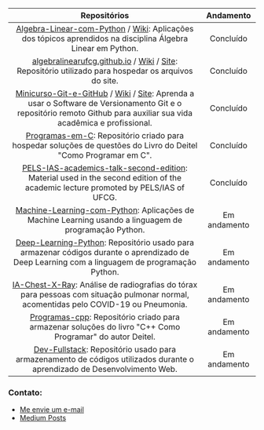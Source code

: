 |**Repositórios**|**Andamento**|
|:--------------:|:-----------:|
|[Algebra-Linear-com-Python](https://github.com/Alyssonmach/Algebra-Linear-com-Python) / [Wiki](https://github.com/Alyssonmach/Algebra-Linear-com-Python/wiki): Aplicações dos tópicos aprendidos na disciplina Álgebra Linear em Python.|Concluído|
|[algebralinearufcg.github.io](https://github.com/algebralinearufcg/algebralinearufcg.github.io) / [Wiki](https://github.com/algebralinearufcg/algebralinearufcg.github.io/wiki) / [Site](https://algebralinearufcg.github.io): Repositório utilizado para hospedar os arquivos do site.|Concluído|
|[Minicurso-Git-e-GitHub](https://github.com/Alyssonmach/Minicurso-Git-e-GitHub) / [Wiki](https://github.com/Alyssonmach/Minicurso-Git-e-GitHub/wiki) / [Site](https://alyssonmach.github.io/Minicurso-Git-e-GitHub/index.html): Aprenda a usar o Software de Versionamento Git e o repositório remoto Github para auxiliar sua vida acadêmica e profissional.|Concluído|
|[Programas-em-C](https://github.com/Alyssonmach/Programas-em-C): Repositório criado para hospedar soluções de questões do Livro do Deitel "Como Programar em C".|Concluído|
|[PELS-IAS-academics-talk-second-edition](https://github.com/Alyssonmach/PELS-IAS-academics-talk-second-edition): Material used in the second edition of the academic lecture promoted by PELS/IAS of UFCG.|Concluído|
|[Machine-Learning-com-Python](https://github.com/Alyssonmach/Machine-Learning-com-Python): Aplicações de Machine Learning usando a linguagem de programação Python.|Em andamento|
|[Deep-Learning-Python](Deep-Learning-Python): Repositório usado para armazenar códigos durante o aprendizado de Deep Learning com a linguagem de programação Python.| Em andamento|
|[IA-Chest-X-Ray](https://github.com/Alyssonmach/IA-Chest-X-Ray): Análise de radiografias do tórax para pessoas com situação pulmonar normal, acomentidas pelo COVID-19 ou Pneumonia.|Em andamento|
|[Programas-cpp](https://github.com/Alyssonmach/Programas-cpp): Repositório criado para armazenar soluções do livro "C++ Como Programar" do autor Deitel.|Em andamento|
|[Dev-Fullstack](https://github.com/Alyssonmach/Dev-Fullstack): Repositório usado para armazenamento de códigos utilizados durante o aprendizado de Desenvolvimento Web.|Em andamento|

### Contato:

- [Me envie um e-mail](mailto:alysson.barbosa@ee.ufcg.edu.br)
- [Medium Posts](https://medium.com/@alyssonmachado388)

